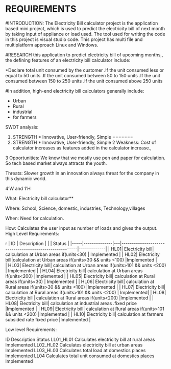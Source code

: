 # REQUIREMENTS

#INTRODUCTION:
 The Electricity Bill calculator project is the application based mini project, which is used to predict the electricity bill of next month by taking input of appliance or load used. The tool used for writing the code in this project is visual studio code. This project has multi file and multiplatform approach Linux and Windows.

 #RESEARCH
 this application to predict electricity bill of upcoming months,, the defining features of an electricity bill calculator include:
 
 *Declare total unit consumed by the customer 
 .If the unit consumed less or equal to 50 units
 .If the unit consumed between 50 to 150 units
 .If  the unit consumed between 150 to 250 units
  .If the unit consumed above 250 units 


  #In addition, high-end electricity bill calculators generally include:
  * Urban
  * Rural
  * industrial
  * for farmers

  SWOT analysis:

  1. STRENGTH
    * Innovative, User-friendly, Simple
=======
  1. STRENGTH * Innovative, User-friendly, Simple
  2  Weakness: Cost of calculator increases as features added in the calculator increase.,

  3  Opportunities: We know that we mostly use pen and paper for calculation. So tech based market always attracts the youth.

Threats: Slower growth in an innovation always threat for the company in this dynamic world.

4’W and 1’H

What: Electricity bill calculator**

Where: School, Science, domestic, industries, Technology,villages

When: Need for calculation.

How: Calculates the user input as number of loads and gives the output.
High Level Requirements:


r
| ID	| Description	 |   |                                                        |  Status     |
|-----|--------------|---|--------------------------------------------------------|-------------|
| HL01|	Electricity  bill| calculation at Urban areas if(units<30)	              | Implemented |
| HL02|	Electricity  bill|calculation at Urban areas if(units>30 && units <100)	  |Implemented  |  
| HL03|	Electricity  bill| calculation at Urban areas if(units>101 && units <200) | Implemented |
| HL04|	Electricity  bill| calculation at Urban areas if(units<200)	              |Implemented  |
| HL05|	Electricity  bill| calculation at Rural areas if(units<30)	              | Implemented |
| HL06|	Electricity  bill| calculation at Rural areas if(units>30 && units <100)	|Implemented  |
| HL07|	Electricity  bill| calculation at Rural areas if(units>101 && units <200) |  Implemented|
| HL08|	Electricity  bill| calculation at Rural areas if(units<200)              	|Implemented  |
| HL08|	Electricity  bill| calculation at industrial  areas .fixed price          |Implemented  |
| HL09|	Electricity  bill| calculation at Rural areas if(units>101 && units <200)	|Implemented  |
| HL10|	Electricity  bill| calculation at farmers subsided rate fixed price       |Implemented  | 


Low level Requirements:

ID	Description	Status
LL01_HL01	Calculates electricity bill at rural areas	Implemented
LL02_HL02	Calculates electricity bill at urban areas	Implemented
LL03_HL03	Calculates total load at domestics places	   Implemented
LL04	Calculates total unit consumed at domestics places	Implemented

